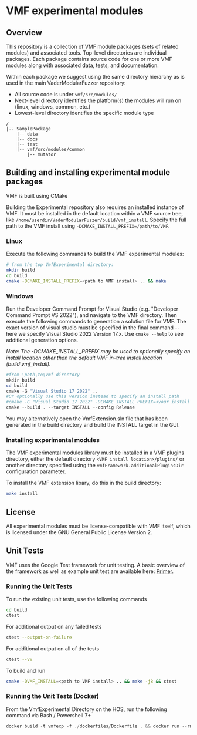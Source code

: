 # VMF experimental modules

## Overview

This repository is a collection of VMF module packages (sets of related modules) and associated tools.
Top-level directories are individual packages. Each package contains source code for one or more VMF
modules along with associated data, tests, and documentation.

Within each package we suggest using the same directory hierarchy as is used in the main 
VaderModularFuzzer repository:
* All source code is under `vmf/src/modules/`
* Next-level directory identifies the platform(s) the modules will run on (linux, windows, common, etc.)
* Lowest-level directory identifies the specific module type

```
/
|-- SamplePackage
    |-- data
    |-- docs
    |-- test
    |-- vmf/src/modules/common
	    |-- mutator
```

## Building and installing experimental module packages

VMF is built using CMake

Building the Experimental repository also requires an installed instance of VMF. It must be installed in the default location within a VMF source tree, like
`/home/userdir/VaderModularFuzzer/build/vmf_install`. Specify the full path to the VMF install using
`-DCMAKE_INSTALL_PREFIX=/path/to/VMF`.

### Linux

Execute the following commands to build the VMF experimental modules:

```bash
# from the top VmfExperimental directory:
mkdir build
cd build
cmake -DCMAKE_INSTALL_PREFIX=<path to VMF install> .. && make
```

### Windows

Run the Developer Command Prompt for Visual Studio (e.g. "Developer Command Prompt VS 2022"), and
navigate to the VMF directory.  Then execute the following commands to generation a solution file
for VMF.  The exact version of visual studio must be specified in the final command -- here we
specify Visual Studio 2022 Version 17.x.  Use `cmake --help` to see additional generation options.

*Note: The -DCMAKE_INSTALL_PREFIX may be used to optionally specify an install location other than
the default VMF in-tree install location (build\vmf_install).*

```powershell
#from \path\to\vmf directory
mkdir build
cd build
cmake -G "Visual Studio 17 2022" ..
#Or optionally use this version instead to specify an install path
#cmake -G "Visual Studio 17 2022" -DCMAKE_INSTALL_PREFIX=<your install path here> ..
cmake --build . --target INSTALL --config Release
```
You may alternatively open the VmfExtension.sln file that has been generated in the build directory 
and build the INSTALL target in the GUI.

### Installing experimental modules

The VMF experimental modules library must be installed in a VMF plugins directory, either the default
directory `<VMF install location>/plugins/` or another directory specified using the 
`vmfFramework.additionalPluginsDir` configuration parameter.

To install the VMF extension libary, do this in the build directory:
```bash
make install
```

## License
All experimental modules must be license-compatible with VMF itself, which is licensed under the GNU General Public License Version 2.


## Unit Tests

VMF uses the Google Test framework for unit testing. A basic overview of the framework as well as example unit test are available here: [Primer](http://google.github.io/googletest/primer.html).

### Running the Unit Tests
To run the existing unit tests, use the following commands
```bash
cd build
ctest
```

For additional output on any failed tests
```bash
ctest --output-on-failure
```

For additional output on all of the tests
```bash
ctest --VV
```

To build and run
```bash
cmake -DVMF_INSTALL=<path to VMF install> .. && make -j8 && ctest
```

### Running the Unit Tests (Docker)
From the VmfExperimental Directory on the HOS, run the following command via Bash / Powershell 7+
```powershell
docker build -t vmfexp -f ./dockerfiles/Dockerfile . && docker run --rm vmfexp
```
